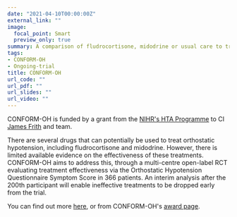 ```yaml
---
date: "2021-04-10T00:00:00Z"
external_link: ""
image:
  focal_point: Smart
  preview_only: true
summary: A comparison of fludrocortisone, midodrine or usual care to treat orthostatic hypotension a multi-arm multi-stage randomised controlled trial
tags:
- CONFORM-OH
- Ongoing-trial
title: CONFORM-OH
url_code: ""
url_pdf: ""
url_slides: ""
url_video: ""
---
```


CONFORM-OH is funded by a grant from the [NIHR's HTA Programme](https://www.nihr.ac.uk/explore-nihr/funding-programmes/health-technology-assessment.htm) to CI [James Frith](https://www.ncl.ac.uk/medical-sciences/people/profile/jamesfrith.html) and team.

There are several drugs that can potentially be used to treat orthostatic hypotension, including fludrocortisone and midodrine.
However, there is limited available evidence on the effectiveness of these treatments.
CONFORM-OH aims to address this, through a multi-centre open-label RCT evaluating treatment effectiveness via the Orthostatic Hypotension Questionnaire Symptom Score in 366 patients.
An interim analysis after the 200th participant will enable ineffective treatments to be dropped early from the trial.

You can find out more [here](https://www.bgs.org.uk/blog/conform-oh-a-new-trial-for-patients-with-orthostatic-hypotension), or from CONFORM-OH's [award page](https://fundingawards.nihr.ac.uk/award/NIHR127385).
